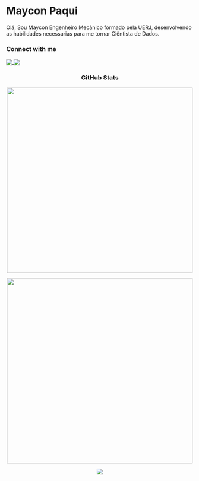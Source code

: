 <h1>
    <span>Maycon Paqui</span>
</h1>
<div>
    <p align="left">
      <a>
         Olá, Sou Maycon Engenheiro Mecânico formado pela UERJ, desenvolvendo as habilidades necessarias para me tornar Ciêntista de Dados.    
      </a>
    </p>
</div>

<div>
    <h3 align="left">Connect with me</h3>
    <a href="mailto:pm.maycon@gmail.com" target="_blank">
      <img align="center" src="https://img.shields.io/badge/-Email-000?style=for-the-badge&logo=gmail&logoColor=5E81AC&color:FFF"/>
    </a>
    <a href="https://br.linkedin.com/in/maycon-marciano" target="_blank">
      <img align="center" src="https://img.shields.io/badge/-LinkedIn-000?style=for-the-badge&logo=linkedin&logoColor=5E81AC&color:FFF"/>
    </a>
</div>

<div>
    <h3 align="center">GitHub Stats</h3>
    <p align="center">
        <a href="https://github.com/anuraghazra/github-readme-stats" target="_blank">
          <img width=500em align="center" src="https://github-readme-stats-git-masterrstaa-rickstaa.vercel.app/api?username=Mayconpm&&hide_title=true&show_icons=true&include_all_commits=true&count_private=true&theme=nord&bg_color=EB545400"/>
        </a>
    </p>
    <p align="center">
        <a href="https://git.io/streak-stats"><img width=500em src="https://streak-stats.demolab.com?user=Mayconpm&theme=nord&background=EB545400"/></a>
     </p>    
     <p align="center">
<!--         <a href="github.com/anuraghazra/github-readme-stats"> -->
      <img src="https://github-readme-stats.vercel.app/api/top-langs?username=Mayconpm&theme=nord&bg_color=EB545400&layout=compact"/>
<!--         </a> -->
    </p>        
</div>    
<!-- <div>
    <h3 align="left">Principais Projetos</h3>
    <p align="left">
      <a href="https://github.com/Mayconpm/CS50x_2021">
         <img width="50%" src="https://github-readme-stats.vercel.app/api/pin/?username=Mayconpm&repo=CS50x_2021&show_icons=true&theme=nord&bg_color=EB545400" />     
      </a>
      <a href="https://github.com/Mayconpm/ANN_MATLAB">
        <img width="43%" src="https://github-readme-stats.vercel.app/api/pin/?username=Mayconpm&repo=ANN_MATLAB&show_icons=true&theme=nord&bg_color=EB545400"/>
      </a>
    </p>
</div> -->
